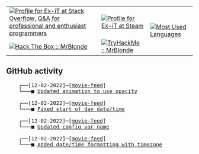 <table>
    <tr>
        <td>
            <a href="https://stackoverflow.com/users/3351720/ex-it">
                <img alt="Profile for Ex-iT at Stack Overflow, Q&amp;A for professional and enthusiast programmers" src="https://stackoverflow.com/users/flair/3351720.png?theme=dark" />
            </a>
        </td>
        <td>
            <a href="https://steamcommunity.com/id/Ex-iT">
                <img alt="Profile for Ex-iT at Steam" src="https://steamcommunity-a.akamaihd.net/public/shared/images/header/globalheader_logo.png" />
            </a>
        </td>
        <td rowspan="2">
            <a href="https://github.com/Ex-iT/">
                <img alt="Most Used Languages" src="https://github-readme-stats.vercel.app/api/top-langs/?username=ex-it&layout=compact&theme=algolia" />
            </a>
        </td>
    </tr>
    <tr>
        <td>
            <a href="https://app.hackthebox.eu/profile/169430">
                <img alt="Hack The Box :: MrBlonde" src="https://www.hackthebox.eu/badge/image/169430" />
            </a>
        </td>
        <td>
            <a href="https://tryhackme.com/p/MrBlonde/">
                <img alt="TryHackMe :: MrBlonde" src="https://tryhackme-badges.s3.amazonaws.com/MrBlonde.png" />
            </a>
        </td>
    </tr>
</table>

<h2>GitHub activity</h2>

<pre>
    ┌──[12-02-2022]─[<a href="https://github.com/Ex-iT/movie-feed">movie-feed</a>]
    └───■ <a href="https://github.com/Ex-iT/movie-feed/commit/4b07f4fc9891a686704ea246aba29faa3fc78990">Updated animation to use opacity</a><br />
    ┌──[12-02-2022]─[<a href="https://github.com/Ex-iT/movie-feed">movie-feed</a>]
    └───■ <a href="https://github.com/Ex-iT/movie-feed/commit/c4efc5e077f9f376d06a41237e77d873076494b0">Fixed start of day date/time</a><br />
    ┌──[12-02-2022]─[<a href="https://github.com/Ex-iT/movie-feed">movie-feed</a>]
    └───■ <a href="https://github.com/Ex-iT/movie-feed/commit/dfca138d7c65092a25b4ab054b492686a03df0a3">Updated config var name</a><br />
    ┌──[12-02-2022]─[<a href="https://github.com/Ex-iT/movie-feed">movie-feed</a>]
    └───■ <a href="https://github.com/Ex-iT/movie-feed/commit/79bbdaf2caa9e79eb502414832ece5cc5acd7e43">Added date/time formatting with timezone</a><br />
</pre>